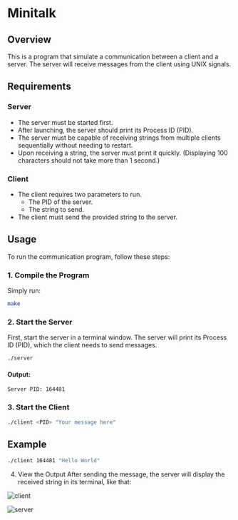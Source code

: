 # Minitalk

## Overview
This is a program that simulate a communication between a client and a server. The server will receive messages from the client using UNIX signals.

## Requirements

### Server

- The server must be started first.
- After launching, the server should print its Process ID (PID).
- The server must be capable of receiving strings from multiple clients sequentially without needing to restart.
- Upon receiving a string, the server must print it quickly. (Displaying 100 characters should not take more than 1 second.)

### Client

- The client requires two parameters to run.
  - The PID of the server.
  - The string to send.
- The client must send the provided string to the server.

## Usage

To run the communication program, follow these steps:

### 1. Compile the Program

Simply run:

```bash
make
```
### 2. Start the Server
First, start the server in a terminal window. The server will print its Process ID (PID), which the client needs to send messages.

``` bash
./server
```
#### Output:

``` arduino
Server PID: 164481
```
### 3. Start the Client

``` bash
./client <PID> "Your message here"
```

## Example

``` bash
./client 164481 "Hello World"
```
4. View the Output
After sending the message, the server will display the received string in its terminal, like that:

![client](https://github.com/user-attachments/assets/11371d61-75ea-4023-a627-e735f66d6311)
<br>

![server](https://github.com/user-attachments/assets/34d1ccc7-aaa9-44ce-9aaf-a289c7174318)

